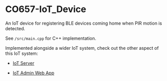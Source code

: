 # CO657-IoT_Device

An IoT device for registering BLE devices coming home when PIR motion is detected.

See `/src/main.cpp` for C++ implementation.

Implemented alongside a wider IoT system, check out the other aspect of this IoT system:

- <a href="https://github.com/d-w-arnold/CO657-IoT_Server/" target="_blank">IoT Server</a>

- <a href="https://github.com/d-w-arnold/CO657-IoT_Admin_Web_App/" target="_blank">IoT Admin Web App</a>
